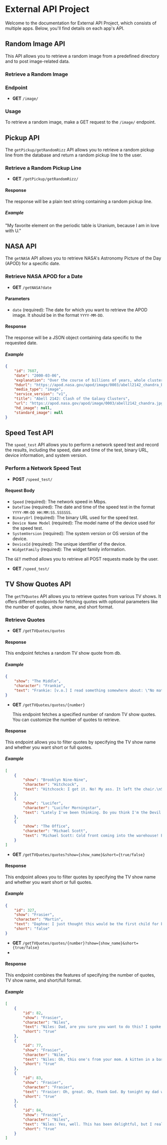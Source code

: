 # External API Project 
Welcome to the documentation for External API Project, which consists of multiple apps. Below, you'll find details on each app's API.

## Random Image API
This API allows you to retrieve a random image from a predefined directory and to post image-related data.

### Retrieve a Random Image

### Endpoint

- **GET** `/image/`

### Usage

To retrieve a random image, make a GET request to the `/image/` endpoint.

## Pickup API

The `getPickup/getRandomRizz` API allows you to retrieve a random pickup line from the database and return a random pickup line to the user.

### Retrieve a Random Pickup Line

- **GET** `/getPickup/getRandomRizz/`

#### Response

The response will be a plain text string containing a random pickup line. 

##### Example
"My favorite element on the periodic table is Uranium, because I am in love with U."

## NASA API

The `getNASA` API allows you to retrieve NASA's Astronomy Picture of the Day (APOD) for a specific date.

### Retrieve NASA APOD for a Date

- **GET** `/getNASA?date`

#### Parameters

- `date` (required): The date for which you want to retrieve the APOD image. It should be in the format `YYYY-MM-DD`.

#### Response

The response will be a JSON object containing data specific to the requested date.

##### Example
```json
{
    "id": 7607,
    "date": "2000-03-06",
    "explanation": "Over the course of billions of years, whole clusters of galaxies merge.  Above is an X-ray image of Abell 2142, the result of the collision of two huge clusters of galaxies, and one of the most massive objects known in the universe.  This false-color image shows a concentration of gas 50 million degrees hot near the center of the resulting cluster.  Oddly, it is the relative coldness of the gas that makes this situation particularly interesting.  The center of Abell 2142 is surrounded by gas fully twice as hot, a temperature thought to have been created by energy released during the colossal collision.  Still, since we can only see a snapshot in time, much remains unknown about how clusters of galaxies form and coalesce.",
    "hdurl": "https://apod.nasa.gov/apod/image/0003/abell2142_chandra_big.jpg",
    "media_type": "image",
    "service_version": "v1",
    "title": "Abell 2142: Clash of the Galaxy Clusters",
    "url": "https://apod.nasa.gov/apod/image/0003/abell2142_chandra.jpg",
    "hd_image": null,
    "standard_image": null
}
```

## Speed Test API

The `speed_test` API allows you to perform a network speed test and record the results, including the speed, date and time of the test, binary URL, device information, and system version.

### Perform a Network Speed Test

- **POST** `/speed_test/`

#### Request Body

- `Speed` (required): The network speed in Mbps.
- `DateTime` (required): The date and time of the speed test in the format `YYYY-MM-DD HH:MM:SS.SSSSSS`.
- `BinaryUrl` (required): The binary URL used for the speed test.
- `Device Name Model` (required): The model name of the device used for the speed test.
- `SystemVersion` (required): The system version or OS version of the device.
- `DeviceId` (required): The unique identifier of the device.
- `WidgetFamily` (required): The widget family information.

The `GET` method allows you to retrieve all POST requests made by the user.
- **GET** `/speed_test/`

## TV Show Quotes API

The `getTVQuotes` API allows you to retrieve quotes from various TV shows. It offers different endpoints for fetching quotes with optional parameters like the number of quotes, show name, and short format.

### Retrieve Quotes

- **GET** `/getTVQuotes/quotes`
  
#### Response

This endpoint fetches a random TV show quote from db.

##### Example
```json
{
    "show": "The Middle",
    "character": "Frankie",
    "text": "Frankie: [v.o.] I read something somewhere about: \"No matter how dark the night, the sun comes up... ...and something, something.\" Anyway, the sun came up, and it sure didn't make that room look any better."
}
```

- **GET** `/getTVQuotes/quotes/{number}`

  This endpoint fetches a specified number of random TV show quotes. You can customize the number of quotes to retrieve.

#### Response
  This endpoint allows you to filter quotes by specifying the TV show name and whether you want short or full quotes.

##### Example
```json
[
    {
        "show": "Brooklyn Nine-Nine",
        "character": "Hitchcock",
        "text": "Hitchcock: I got it. No! My ass. It left the chair.\nScully: I'm sorry, man.\nHitchcock: No. It was my time."
    },
    {
        "show": "Lucifer",
        "character": "Lucifer Morningstar",
        "text": "Lately I've been thinking. Do you think I'm the Devil because I'm inherently evil, or just because dear ol' dad decided I was?"
    },
    {
        "show": "The Office",
        "character": "Michael Scott",
        "text": "Michael Scott: Cold front coming into the warehouse! Better put on your ski boots! Happy New Year, Darryl. Hey, Darryl. You ever done this?"
    }
]
```

- **GET** `/getTVQuotes/quotes?show={show_name}&short={true/false}`

#### Response
  This endpoint allows you to filter quotes by specifying the TV show name and whether you want short or full quotes.

##### Example
```json
{
    "id": 327,
    "show": "Frasier",
    "character": "Martin",
    "text": "Daphne: I just thought this would be the first child for both of us. You could be a daddy already. There could be dozens of little Niles Cranes running around. He could be your son. Or him.\nNiles: Oh, please, they look nothing like me. Besides, I only went down there one time. It's possible they never used my sample.\n[An extremely handsome blonde-haired man with an incredible physique comes over to the table] \nMan: Can I borrow your sugar?\nDaphne: Yeah.\nNiles: [watching the man walk away] I better look into this.",
    "short": "false"
}
```

- **GET** `/getTVQuotes/quotes/{number}?show={show_name}&short={true/false}`
- 
#### Response
  This endpoint combines the features of specifying the number of quotes, TV show name, and short/full format.
##### Example
```json
[
    {
        "id": 82,
        "show": "Frasier",
        "character": "Niles",
        "text": "Niles: Dad, are you sure you want to do this? I spoke at a career day once. It was a disaster. All the taunting and yelling, I haven't been so... I haven't been so afraid of third graders since ninth grade.",
        "short": "true"
    },
    {
        "id": 77,
        "show": "Frasier",
        "character": "Niles",
        "text": "Niles: Oh, this one's from your mom. A kitten in a basket of yarn. [opens reads the card] \"Dear Niles, I know we haven't always gotten along...\" [checks the other side, but nothing] Wasn't that sweet of her?",
        "short": "true"
    },
    {
        "id": 83,
        "show": "Frasier",
        "character": "Frasier",
        "text": "Frasier: Oh, great. Oh, thank God. By tonight my dad will be safely back in his beer-stained, flea-infested, duct-taped recliner, adjusting his shorts with one hand and cheering on Jean-Claude van Damme with the other. Yes, it's quite a little piece of heaven I've carved out for myself, isn't it?",
        "short": "true"
    },
    {
        "id": 84,
        "show": "Frasier",
        "character": "Niles",
        "text": "Niles: Yes, well. This has been delightful, but I really must run. I'm due at my sexual addiction group, and I don't like to leave them alone for too long.",
        "short": "true"
    }
]
```
  

  















